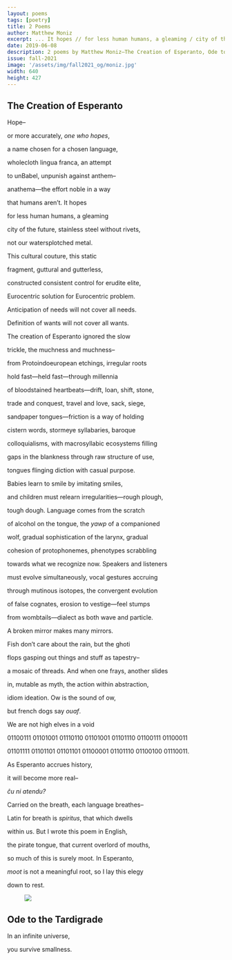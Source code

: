 ```yaml
---
layout: poems
tags: [poetry]
title: 2 Poems
author: Matthew Moniz
excerpt: ... It hopes // for less human humans, a gleaming / city of the future ...
date: 2019-06-08
description: 2 poems by Matthew Moniz—The Creation of Esperanto, Ode to the Tardigrade
issue: fall-2021
image: '/assets/img/fall2021_og/moniz.jpg'
width: 640
height: 427
---
```


## The Creation of Esperanto
<div class="stanza">
<p class="poemline">Hope–</p>
</div>
<div class="stanza">
<p class="poemline">or more accurately, <em>one who hopes</em>,</p>
<p class="poemline">a name chosen for a chosen language,</p>
<p class="poemline">wholecloth lingua franca, an attempt</p>
<p class="poemline">to unBabel, unpunish against anthem–</p>
<p class="poemline">anathema—the effort noble in a way</p>
<p class="poemline">that humans aren’t. It hopes</p>
</div>
<div class="stanza">
<p class="poemline">for less human humans, a gleaming</p>
<p class="poemline">city of the future, stainless steel without rivets,</p>
<p class="poemline">not our watersplotched metal.</p>
<p class="poemline">This cultural couture, this static</p>
<p class="poemline">fragment, guttural and gutterless,</p>
<p class="poemline">constructed consistent control for erudite elite,</p>
<p class="poemline">Eurocentric solution for Eurocentric problem.</p>
<p class="poemline">Anticipation of needs will not cover all needs.</p>
<p class="poemline">Definition of wants will not cover all wants.</p>
<p class="poemline">The creation of Esperanto ignored the slow</p>
</div>
<div class="stanza">
<p class="poemline">trickle, the muchness and muchness–</p>
<p class="poemline">from Protoindoeuropean etchings, irregular roots</p>
<p class="poemline">hold fast—held fast—through millennia</p>
<p class="poemline">of bloodstained heartbeats—drift, loan, shift, stone,</p>
<p class="poemline">trade and conquest, travel and love, sack, siege,</p>
<p class="poemline">sandpaper tongues—friction is a way of holding</p>
<p class="poemline">cistern words, stormeye syllabaries, baroque</p>
<p class="poemline">colloquialisms, with macrosyllabic ecosystems filling</p>
<p class="poemline">gaps in the blankness through raw structure of use,</p>
<p class="poemline">tongues flinging diction with casual purpose.</p>
</div>
<div class="stanza">
<p class="poemline">Babies learn to smile by imitating smiles,</p>
<p class="poemline">and children must relearn irregularities—rough plough,</p>
<p class="poemline">tough dough. Language comes from the scratch</p>
<p class="poemline">of alcohol on the tongue, the <em>yawp</em> of a companioned</p>
<p class="poemline">wolf, gradual sophistication of the larynx, gradual</p>
<p class="poemline">cohesion of protophonemes, phenotypes scrabbling</p>
<p class="poemline">towards what we recognize now. Speakers and listeners</p>
<p class="poemline">must evolve simultaneously, vocal gestures accruing</p>
<p class="poemline">through mutinous isotopes, the convergent evolution</p>
<p class="poemline">of false cognates, erosion to vestige—feel stumps</p>
<p class="poemline">from wombtails—dialect as both wave and particle.</p>
<p class="poemline">A broken mirror makes many mirrors.</p>
</div>
<div class="stanza">
<p class="poemline">Fish don’t care about the rain, but the ghoti</p>
<p class="poemline">flops gasping out things and stuff as tapestry–</p>
<p class="poemline">a mosaic of threads. And when one frays, another slides</p>
<p class="poemline">in, mutable as myth, the action within abstraction,</p>
<p class="poemline">idiom ideation. Ow is the sound of ow,</p>
<p class="poemline">but french dogs say <em>ouaf</em>.</p>
</div>
<div class="stanza">
<p class="poemline">We are not high elves in a void</p>
<p class="poemline">01100111 01101001 01110110 01101001 01101110 01100111 01100011</p>
<p class="poemline">01101111 01101101 01101101 01100001 01101110 01100100 01110011.</p>
<p class="poemline">As Esperanto accrues history,</p>
<p class="poemline">it will become more real–</p>
<p class="poemline"><em>ĉu ni atendu?</em></p>
</div>
<div class="stanza">
<p class="poemline">Carried on the breath, each language breathes–</p>
<p class="poemline">Latin for breath is <em>spiritus</em>, that which dwells</p>
<p class="poemline">within us. But I wrote this poem in English,</p>
<p class="poemline">the pirate tongue, that current overlord of mouths,</p>
<p class="poemline">so much of this is surely moot. In Esperanto,</p>
<p class="poemline"><em>moot</em> is not a meaningful root, so I lay this elegy</p>
<p class="poemline">down to rest.</p>
</div>

<figure class="my-5 py-3">
  <img src="{{ '/assets/img/seperator.png' | prepend: site.baseurl }}" class="d-block" style="max-height:15px;" />
</figure>

## Ode to the Tardigrade
<div class="stanza">
<p class="poemline">In an infinite universe,</p>
<p class="poemline">you survive smallness.</p>
</div>
